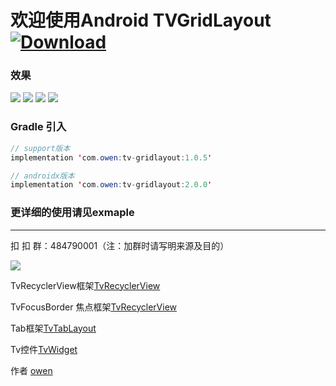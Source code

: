 # 欢迎使用Android TVGridLayout [ ![Download](https://api.bintray.com/packages/zhousuqiang/maven/tv-gridlayout/images/download.svg) ](https://bintray.com/zhousuqiang/maven/tv-gridlayout/_latestVersion)

### 效果

![](https://github.com/zhousuqiang/TvGridLayout/blob/master/image/1111.gif)
![](https://github.com/zhousuqiang/TvGridLayout/blob/master/image/2222.gif)
![](https://github.com/zhousuqiang/TvGridLayout/blob/master/image/3333.gif)
![](https://github.com/zhousuqiang/TvGridLayout/blob/master/image/4444.gif)


### Gradle 引入
```java
// support版本
implementation 'com.owen:tv-gridlayout:1.0.5'

// androidx版本
implementation 'com.owen:tv-gridlayout:2.0.0'
```

### 更详细的使用请见exmaple

------

扣 扣 群：484790001（注：加群时请写明来源及目的）

![](https://github.com/zhousuqiang/TvRecyclerView/blob/master/images/qq.png)

TvRecyclerView框架[TvRecyclerView](https://github.com/zhousuqiang/TvFocusBorder)

TvFocusBorder 焦点框架[TvRecyclerView](https://github.com/zhousuqiang/TvRecyclerView)

Tab框架[TvTabLayout](https://github.com/zhousuqiang/TvTabLayout)

Tv控件[TvWidget](https://github.com/zhousuqiang/TvWidget)


作者 [owen](https://github.com/zhousuqiang)
